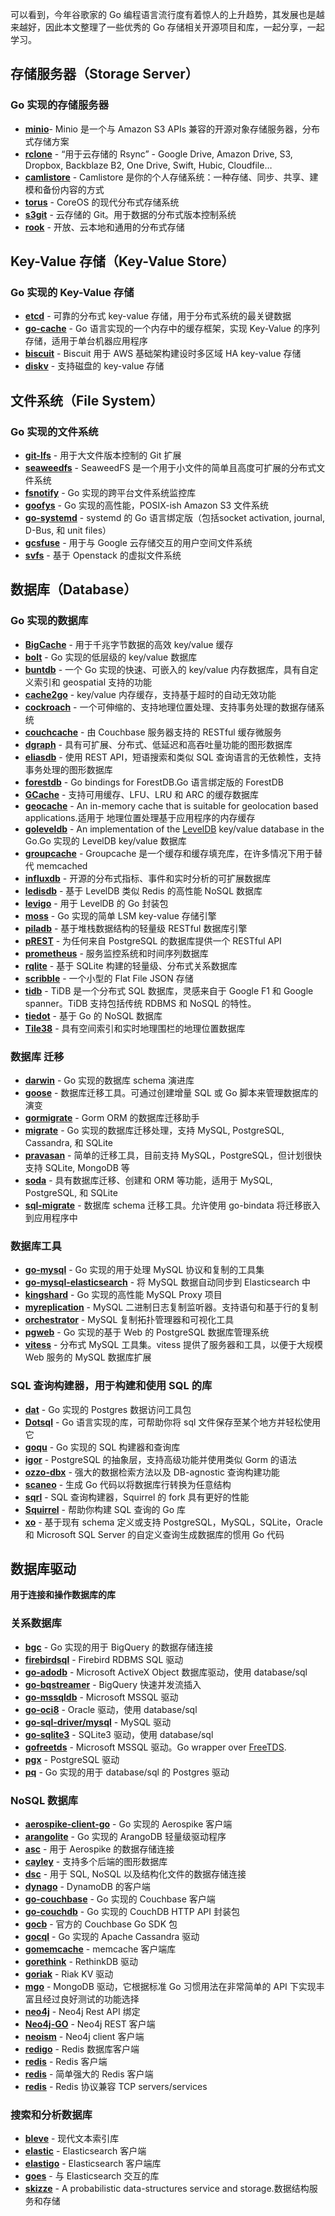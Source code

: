 可以看到，今年谷歌家的 Go 编程语言流行度有着惊人的上升趋势，其发展也是越来越好，因此本文整理了一些优秀的 Go 存储相关开源项目和库，一起分享，一起学习。

## **存储服务器（Storage Server）**

### **Go 实现的存储服务器**

- **[minio](https://github.com/minio/minio)**\- Minio 是一个与 Amazon S3 APIs 兼容的开源对象存储服务器，分布式存储方案
- **[rclone](https://github.com/ncw/rclone)** \- “用于云存储的 Rsync” - Google Drive, Amazon Drive, S3, Dropbox, Backblaze B2, One Drive, Swift, Hubic, Cloudfile…
- **[camlistore](https://github.com/camlistore/camlistore)** \- Camlistore 是你的个人存储系统：一种存储、同步、共享、建模和备份内容的方式
- **[torus](https://github.com/coreos/torus)** \- CoreOS 的现代分布式存储系统
- **[s3git](https://github.com/s3git/s3git)** \- 云存储的 Git。用于数据的分布式版本控制系统
- **[rook](https://github.com/rook/rook)** \- 开放、云本地和通用的分布式存储

## **Key-Value 存储（Key-Value Store）**

### **Go 实现的 Key-Value 存储**

- **[etcd](https://github.com/coreos/etcd)** \- 可靠的分布式 key-value 存储，用于分布式系统的最关键数据
- **[go-cache](https://github.com/patrickmn/go-cache)** \- Go 语言实现的一个内存中的缓存框架，实现 Key-Value 的序列存储，适用于单台机器应用程序
- **[biscuit](https://github.com/dcoker/biscuit)** \- Biscuit 用于 AWS 基础架构建设时多区域 HA key-value 存储
- **[diskv](https://github.com/peterbourgon/diskv)** \- 支持磁盘的 key-value 存储

## **文件系统（File System）**

### **Go 实现的文件系统**

- **[git-lfs](https://github.com/git-lfs/git-lfs)** \- 用于大文件版本控制的 Git 扩展
- **[seaweedfs](https://github.com/chrislusf/seaweedfs)** \- SeaweedFS 是一个用于小文件的简单且高度可扩展的分布式文件系统
- **[fsnotify](https://github.com/fsnotify/fsnotify)** \- Go 实现的跨平台文件系统监控库
- **[goofys](https://github.com/kahing/goofys)** \- Go 实现的高性能，POSIX-ish Amazon S3 文件系统
- **[go-systemd](https://github.com/coreos/go-systemd)** \- systemd 的 Go 语言绑定版（包括socket activation, journal, D-Bus, 和 unit files）
- **[gcsfuse](https://github.com/GoogleCloudPlatform/gcsfuse)** \- 用于与 Google 云存储交互的用户空间文件系统
- **[svfs](https://github.com/ovh/svfs)** \- 基于 Openstack 的虚拟文件系统

## **数据库（Database）**

### **Go 实现的数据库**

- **[BigCache](https://github.com/allegro/bigcache)** \- 用于千兆字节数据的高效 key/value 缓存
- **[bolt](https://github.com/boltdb/bolt)** \- Go 实现的低层级的 key/value 数据库
- **[buntdb](https://github.com/tidwall/buntdb)** \- 一个 Go 实现的快速、可嵌入的 key/value 内存数据库，具有自定义索引和 geospatial 支持的功能
- **[cache2go](https://github.com/muesli/cache2go)** \- key/value 内存缓存，支持基于超时的自动无效功能
- **[cockroach](https://github.com/cockroachdb/cockroach)** \- 一个可伸缩的、支持地理位置处理、支持事务处理的数据存储系统
- **[couchcache](https://github.com/codingsince1985/couchcache)** \- 由 Couchbase 服务器支持的 RESTful 缓存微服务
- **[dgraph](https://github.com/dgraph-io/dgraph)** \- 具有可扩展、分布式、低延迟和高吞吐量功能的图形数据库
- **[eliasdb](https://github.com/krotik/eliasdb)** \- 使用 REST API，短语搜索和类似 SQL 查询语言的无依赖性，支持事务处理的图形数据库
- **[forestdb](https://github.com/couchbase/goforestdb)** \- Go bindings for ForestDB.Go 语言绑定版的 ForestDB
- **[GCache](https://github.com/bluele/gcache)** \- 支持可用缓存、LFU、LRU 和 ARC 的缓存数据库
- **[geocache](https://github.com/melihmucuk/geocache)** \- An in-memory cache that is suitable for geolocation based applications.适用于 地理位置处理基于应用程序的内存缓存
- **[goleveldb](https://github.com/syndtr/goleveldb)** \- An implementation of the [LevelDB](https://github.com/google/leveldb) key/value database in the Go.Go 实现的 LevelDB key/value 数据库
- **[groupcache](https://github.com/golang/groupcache)** \- Groupcache 是一个缓存和缓存填充库，在许多情况下用于替代 memcached
- **[influxdb](https://github.com/influxdb/influxdb)** \- 开源的分布式指标、事件和实时分析的可扩展数据库
- **[ledisdb](https://github.com/siddontang/ledisdb)** \- 基于 LevelDB 类似 Redis 的高性能 NoSQL 数据库
- **[levigo](https://github.com/jmhodges/levigo)** \- 用于 LevelDB 的 Go 封装包
- **[moss](https://github.com/couchbase/moss)** \- Go 实现的简单 LSM key-value 存储引擎
- **[piladb](https://github.com/fern4lvarez/piladb)** \- 基于堆栈数据结构的轻量级 RESTful 数据库引擎
- **[pREST](https://github.com/nuveo/prest)** \- 为任何来自 PostgreSQL 的数据库提供一个 RESTful API
- **[prometheus](https://github.com/prometheus/prometheus)** \- 服务监控系统和时间序列数据库
- **[rqlite](https://github.com/rqlite/rqlite)** \- 基于 SQLite 构建的轻量级、分布式关系数据库
- **[scribble](https://github.com/nanobox-io/golang-scribble)** \- 一个小型的 Flat File JSON 存储
- **[tidb](https://www.oschina.net/p/tidb)** \- TiDB 是一个分布式 SQL 数据库，灵感来自于 Google F1 和 Google spanner。TiDB 支持包括传统 RDBMS 和 NoSQL 的特性。
- **[tiedot](https://github.com/HouzuoGuo/tiedot)** \- 基于 Go 的 NoSQL 数据库
- **[Tile38](https://github.com/tidwall/tile38)** \- 具有空间索引和实时地理围栏的地理位置数据库

### **数据库** **迁移**

- **[darwin](https://github.com/GuiaBolso/darwin)** \- Go 实现的数据库 schema 演进库
- **[goose](https://github.com/steinbacher/goose)** \- 数据库迁移工具。可通过创建增量 SQL 或 Go 脚本来管理数据库的演变
- **[gormigrate](https://github.com/go-gormigrate/gormigrate)** \- Gorm ORM 的数据库迁移助手
- **[migrate](https://github.com/mattes/migrate)** \- Go 实现的数据库迁移处理，支持 MySQL, PostgreSQL, Cassandra, 和 SQLite
- **[pravasan](https://github.com/pravasan/pravasan)** \- 简单的迁移工具，目前支持 MySQL，PostgreSQL，但计划很快支持 SQLite, MongoDB 等
- **[soda](https://github.com/markbates/pop/tree/master/soda)** \- 具有数据库迁移、创建和 ORM 等功能，适用于 MySQL, PostgreSQL, 和 SQLite
- **[sql-migrate](https://www.oschina.net/p/sql-migrate)** \- 数据库 schema 迁移工具。允许使用 go-bindata 将迁移嵌入到应用程序中

### **数据库工具**

- **[go-mysql](https://www.oschina.net/p/go-mysql)** \- Go 实现的用于处理 MySQL 协议和复制的工具集
- **[go-mysql-elasticsearch](https://github.com/siddontang/go-mysql-elasticsearch)** \- 将 MySQL 数据自动同步到 Elasticsearch 中
- **[kingshard](https://www.oschina.net/p/kingshard)** \- Go 实现的高性能 MySQL Proxy 项目
- **[myreplication](https://github.com/2tvenom/myreplication)** \- MySQL 二进制日志复制监听器。支持语句和基于行的复制
- **[orchestrator](https://www.oschina.net/p/orchestrator)** \- MySQL 复制拓扑管理器和可视化工具
- **[pgweb](https://www.oschina.net/p/pgweb)** \- Go 实现的基于 Web 的 PostgreSQL 数据库管理系统
- **[vitess](https://www.oschina.net/p/vitess)** \- 分布式 MySQL 工具集。vitess 提供了服务器和工具，以便于大规模 Web 服务的 MySQL 数据库扩展

### **SQL 查询构建器，用于构建和使用 SQL 的库**

- **[dat](https://github.com/mgutz/dat)** \- Go 实现的 Postgres 数据访问工具包
- **[Dotsql](https://github.com/gchaincl/dotsql)** \- Go 语言实现的库，可帮助你将 sql 文件保存至某个地方并轻松使用它
- **[goqu](https://github.com/doug-martin/goqu)** \- Go 实现的 SQL 构建器和查询库
- **[igor](https://github.com/galeone/igor)** \- PostgreSQL 的抽象层，支持高级功能并使用类似 Gorm 的语法
- **[ozzo-dbx](https://github.com/go-ozzo/ozzo-dbx)** \- 强大的数据检索方法以及 DB-agnostic 查询构建功能
- **[scaneo](https://github.com/variadico/scaneo)** \- 生成 Go 代码以将数据库行转换为任意结构
- **[sqrl](https://github.com/elgris/sqrl)** \- SQL 查询构建器，Squirrel 的 fork 具有更好的性能
- **[Squirrel](https://github.com/Masterminds/squirrel)** \- 帮助你构建 SQL 查询的 Go 库
- **[xo](https://github.com/knq/xo)** \- 基于现有 schema 定义或支持 PostgreSQL，MySQL，SQLite，Oracle 和 Microsoft SQL Server 的自定义查询生成数据库的惯用 Go 代码

## **数据库驱动**

**用于连接和操作数据库的库**

### **关系数据库**

- **[bgc](https://github.com/viant/bgc)** \- Go 实现的用于 BigQuery 的数据存储连接
- **[firebirdsql](https://github.com/nakagami/firebirdsql)** \- Firebird RDBMS SQL 驱动
- **[go-adodb](https://github.com/mattn/go-adodb)** \- Microsoft ActiveX Object 数据库驱动，使用 database/sql
- **[go-bqstreamer](https://github.com/rounds/go-bqstreamer)** \- BigQuery 快速并发流插入
- **[go-mssqldb](https://github.com/denisenkom/go-mssqldb)** \- Microsoft MSSQL 驱动
- **[go-oci8](https://github.com/mattn/go-oci8)** \- Oracle 驱动，使用 database/sql
- **[go-sql-driver/mysql](https://github.com/go-sql-driver/mysql)** \- MySQL 驱动
- **[go-sqlite3](https://github.com/mattn/go-sqlite3)** \- SQLite3 驱动，使用 database/sql
- **[gofreetds](https://github.com/minus5/gofreetds)** \- Microsoft MSSQL 驱动。Go wrapper over [FreeTDS](http://www.freetds.org/).
- **[pgx](https://github.com/jackc/pgx)** \- PostgreSQL 驱动
- **[pq](https://github.com/lib/pq)** \- Go 实现的用于 database/sql 的 Postgres 驱动

### **NoSQL 数据库**

- **[aerospike-client-go](https://github.com/aerospike/aerospike-client-go)** \- Go 实现的 Aerospike 客户端
- **[arangolite](https://github.com/solher/arangolite)** \- Go 实现的 ArangoDB 轻量级驱动程序
- **[asc](https://github.com/viant/asc)** \- 用于 Aerospike 的数据存储连接
- **[cayley](https://github.com/google/cayley)** \- 支持多个后端的图形数据库
- **[dsc](https://github.com/viant/dsc)** \- 用于 SQL, NoSQL 以及结构化文件的数据存储连接
- **[dynago](https://github.com/underarmour/dynago)** \- DynamoDB 的客户端
- **[go-couchbase](https://github.com/couchbase/go-couchbase)** \- Go 实现的 Couchbase 客户端
- **[go-couchdb](https://github.com/fjl/go-couchdb)** \- Go 实现的 CouchDB HTTP API 封装包
- **[gocb](https://github.com/couchbase/gocb)** \- 官方的 Couchbase Go SDK 包
- **[gocql](http://gocql.github.io/)** \- Go 实现的 Apache Cassandra 驱动
- **[gomemcache](https://github.com/bradfitz/gomemcache/)** \- memcache 客户端库
- **[gorethink](https://github.com/dancannon/gorethink)** \- RethinkDB 驱动
- **[goriak](https://github.com/zegl/goriak)** \- Riak KV 驱动
- **[mgo](https://godoc.org/labix.org/v2/mgo)** \- MongoDB 驱动，它根据标准 Go 习惯用法在非常简单的 API 下实现丰富且经过良好测试的功能选择
- **[neo4j](https://github.com/cihangir/neo4j)** \- Neo4j Rest API 绑定
- **[Neo4j-GO](https://github.com/davemeehan/Neo4j-GO)** \- Neo4j REST 客户端
- **[neoism](https://github.com/jmcvetta/neoism)** \- Neo4j client 客户端
- **[redigo](https://github.com/garyburd/redigo)** \- Redis 数据库客户端
- **[redis](https://github.com/go-redis/redis)** \- Redis 客户端
- **[redis](https://github.com/hoisie/redis)** \- 简单强大的 Redis 客户端
- **[redis](https://github.com/bsm/redeo)** \- Redis 协议兼容 TCP servers/services

### **搜索和分析数据库**

- **[bleve](https://github.com/blevesearch/bleve)** \- 现代文本索引库
- **[elastic](https://github.com/olivere/elastic)** \- Elasticsearch 客户端
- **[elastigo](https://github.com/mattbaird/elastigo)** \- Elasticsearch 客户端库
- **[goes](https://github.com/belogik/goes)** \- 与 Elasticsearch 交互的库
- **[skizze](https://github.com/seiflotfy/skizze)** \- A probabilistic data-structures service and storage.数据结构服务和存储

